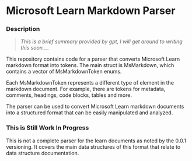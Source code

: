 # Microsoft Learn Markdown Parser
### Description 

> *This is a brief summary provided by gpt, I will get around to writing this soon.*__

This repository contains code for a parser that converts Microsoft Learn markdown format into tokens. The main struct is MsMarkdown, which contains a vector of MsMarkdownToken enums.

Each MsMarkdownToken represents a different type of element in the markdown document. For example, there are tokens for metadata, comments, headings, code blocks, tables and more.

The parser can be used to convert Microsoft Learn markdown documents into a structured format that can be easily manipulated and analyzed.


### This is Still Work In Progress 
This is not a complete parser for the learn documents as noted by the 0.0.1 versioning.
It covers the main data structures of this format that relate to data structure documentation.
